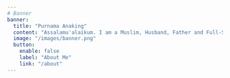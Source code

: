 ```yaml
---
# Banner
banner:
  title: "Purnama Anaking"
  content: "Assalamu'alaikum. I am a Muslim, Husband, Father and Full-Stack Developer currently living in Indonesia. If you’d like to get in touch, feel free to say hello through any of the social links below."
  image: "/images/banner.png"
  button:
    enable: false
    label: "About Me"
    link: "/about"
---
```


